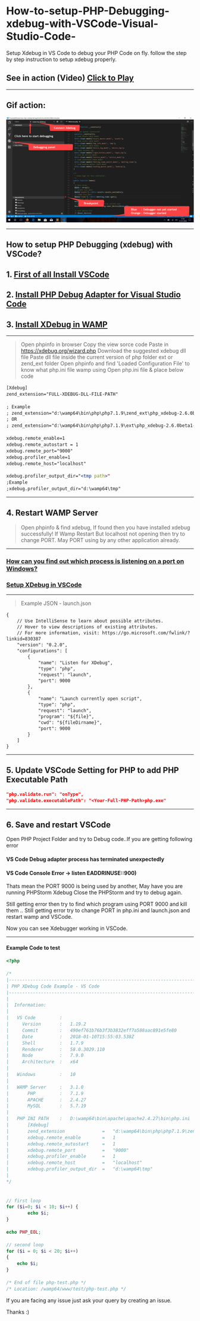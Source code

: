 # How-to-setup-PHP-Debugging-xdebug-with-VSCode-Visual-Studio-Code-
Setup Xdebug in VS Code to debug your PHP Code on fly. follow the step by step instruction to setup xdebug properly.

## See in action (Video) [Click to Play](https://drive.google.com/file/d/1cZ7uTBFiOXQ6oERi-vXPO5znBwKoFtjj/view?usp=sharing)

---

## Gif action:
![VSCode Gif](VSCodeGif.gif)

---

## How to setup PHP Debugging (xdebug) with VSCode?

## 1. [First of all Install VSCode](https://code.visualstudio.com/Download)

## 2. [Install PHP Debug Adapter for Visual Studio Code](https://github.com/felixfbecker/vscode-php-debug)

## 3. [Install XDebug in WAMP](https://xdebug.org/wizard.php)

---

>Open phpinfo in browser
>Copy the view sorce code
>Paste in https://xdebug.org/wizard.php
>Download the suggested xdebug dll file
>Paste dll file inside the current version of php folder ext or zend_ext folder
>Open phpinfo and find 'Loaded Configuration File' to know what php.ini file wamp using
>Open php.ini file & place below code

```apache
[Xdebug]
zend_extension="FULL-XDEBUG-DLL-FILE-PATH"

; Example
; zend_extension="d:\wamp64\bin\php\php7.1.9\zend_ext\php_xdebug-2.6.0beta1-7.1-vc14-x86_64.dll"
; OR
; zend_extension="d:\wamp64\bin\php\php7.1.9\ext\php_xdebug-2.6.0beta1-7.1-vc14-x86_64.dll"

xdebug.remote_enable=1
xdebug.remote_autostart = 1
xdebug.remote_port="9000"
xdebug.profiler_enable=1
xdebug.remote_host="localhost"

xdebug.profiler_output_dir="<tmp path>"
;Example
;xdebug.profiler_output_dir="d:\wamp64\tmp"
```
---

## 4. Restart WAMP Server

>Open phpinfo & find xdebug, If found then you have installed xdebug successfully!
>If Wamp Restart But localhost not opening then try to change PORT. May PORT using by any other
>application already.

---

### [How can you find out which process is listening on a port on Windows?](https://stackoverflow.com/questions/48198/how-can-you-find-out-which-process-is-listening-on-a-port-on-windows)

### [Setup XDebug in VSCode](https://github.com/felixfbecker/vscode-php-debug)

---

>Example JSON - launch.json

```code
{
    // Use IntelliSense to learn about possible attributes.
    // Hover to view descriptions of existing attributes.
    // For more information, visit: https://go.microsoft.com/fwlink/?linkid=830387
    "version": "0.2.0",
    "configurations": [
        {
            "name": "Listen for XDebug",
            "type": "php",
            "request": "launch",
            "port": 9000
        },
        {
            "name": "Launch currently open script",
            "type": "php",
            "request": "launch",
            "program": "${file}",
            "cwd": "${fileDirname}",
            "port": 9000
        }
    ]
}
```
---

## 5. Update VSCode Setting for PHP to add PHP Executable Path

```json
"php.validate.run": "onType",
"php.validate.executablePath": "<Your-Full-PHP-Path>php.exe"
```
---

## 6. Save and restart VSCode

Open PHP Project Folder and try to Debug code..If you are getting following error

#### VS Code Debug adapter process has terminated unexpectedly
#### VS Code Console Error -> listen EADDRINUSE::900)

Thats mean the PORT 9000 is being used by another, May have you are running PHPStorm Xdebug
Close the PHPStorm and try to debug again.

Still getting error then try to find which program using PORT 9000 and kill them
.. Still getting error try to change PORT in php.ini and launch.json and restart wamp and VSCode.

Now you can see Xdebugger working in VSCode.

---

#### Example Code to test

```php
<?php

/*
|--------------------------------------------------------------------------
| PHP XDebug Code Example - VS Code
|--------------------------------------------------------------------------
|
|  Information:
|
|   VS Code         :
|     Version       :   1.19.2
|     Commit        :   490ef761b76b3f3b3832eff7a588aac891e5fe80
|     Date          :   2018-01-10T15:55:03.538Z
|     Shell         :   1.7.9
|     Renderer      :   58.0.3029.110
|     Node          :   7.9.0
|     Architecture  :   x64
|
|   Windows         :   10
|
|   WAMP Server     :   3.1.0
|       PHP         :   7.1.9
|       APACHE      :   2.4.27
|       MySQL       :   5.7.19
|
|   PHP INI PATH    :   D:\wamp64\bin\apache\apache2.4.27\bin\php.ini
|       [Xdebug]
|       zend_extension              =   "d:\wamp64\bin\php\php7.1.9\zend_ext\php_xdebug-2.6.0beta1-7.1-vc14-x86_64.dll"
|       xdebug.remote_enable        =   1
|       xdebug.remote_autostart     =   1
|       xdebug.remote_port          =   "9000"
|       xdebug.profiler_enable      =   1
|       xdebug.remote_host          =   "localhost"
|       xdebug.profiler_output_dir  =   "d:\wamp64\tmp"
|
*/


// first loop
for ($i=0; $i < 10; $i++) {
        echo $i;
}

echo PHP_EOL;

// second loop
for ($i = 0; $i < 20; $i++)
{
    echo $i;
}

/* End of file php-test.php */
/* Location: /wamp64/www/test/php-test.php */
```

If you are facing any issue just ask your query by creating an issue.

Thanks :)

